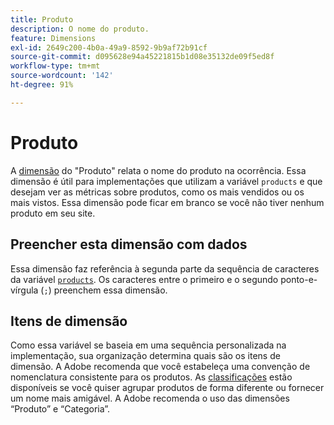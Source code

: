 ```yaml
---
title: Produto
description: O nome do produto.
feature: Dimensions
exl-id: 2649c200-4b0a-49a9-8592-9b9af72b91cf
source-git-commit: d095628e94a45221815b1d08e35132de09f5ed8f
workflow-type: tm+mt
source-wordcount: '142'
ht-degree: 91%

---
```


# Produto

A [dimensão](overview.md) do &quot;Produto&quot; relata o nome do produto na ocorrência. Essa dimensão é útil para implementações que utilizam a variável `products` e que desejam ver as métricas sobre produtos, como os mais vendidos ou os mais vistos. Essa dimensão pode ficar em branco se você não tiver nenhum produto em seu site.

## Preencher esta dimensão com dados

Essa dimensão faz referência à segunda parte da sequência de caracteres da variável [`products`](/help/implement/vars/page-vars/products.md). Os caracteres entre o primeiro e o segundo ponto-e-vírgula (`;`) preenchem essa dimensão.

## Itens de dimensão

Como essa variável se baseia em uma sequência personalizada na implementação, sua organização determina quais são os itens de dimensão. A Adobe recomenda que você estabeleça uma convenção de nomenclatura consistente para os produtos. As [classificações](../classifications/c-classifications.md) estão disponíveis se você quiser agrupar produtos de forma diferente ou fornecer um nome mais amigável. A Adobe recomenda o uso das dimensões “Produto” e “Categoria”.
